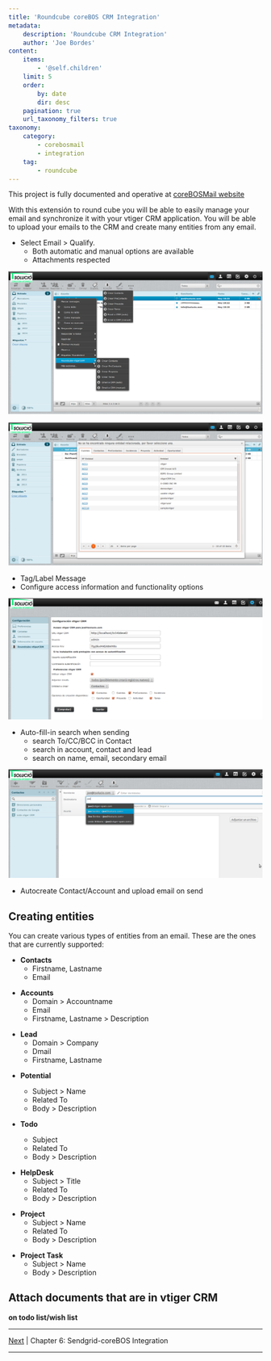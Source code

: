 ```yaml
---
title: 'Roundcube coreBOS CRM Integration'
metadata:
    description: 'Roundcube CRM Integration'
    author: 'Joe Bordes'
content:
    items:
        - '@self.children'
    limit: 5
    order:
        by: date
        dir: desc
    pagination: true
    url_taxonomy_filters: true
taxonomy:
    category:
        - corebosmail
        - integration
    tag:
        - roundcube 
---
```



<div class="notices blue"> This project is fully documented and
operative at <a href="https://corebosmail.tsolucio.com/">coreBOSMail website</a>     
</div> 

With this extensión to round cube you will be able to easily manage your
email and synchronize it with your vtiger CRM application. You will be
able to upload your emails to the CRM and create many entities from any
email.

-   Select Email &gt; Qualify.
    -   Both automatic and manual options are available
    -   Attachments respected

![](rcvt_menus.png?width=90%) 

![](rcvt_captureentity.png?width=90%) 


-   Tag/Label Message
-   Configure access information and functionality options

![](rcvt_config.png?width=90%)

-   Auto-fill-in search when sending
    -   search To/CC/BCC in Contact
    -   search in account, contact and lead
    -   search on name, email, secondary email

![](rcvt_autofillin.png?width=90%)

-   Autocreate Contact/Account and upload email on send

Creating entities
-----------------

You can create various types of entities from an email. These are the
ones that are currently supported:

-   **Contacts**
    -   Firstname, Lastname
    -   Email

<!-- -->

-   **Accounts**
    -   Domain &gt; Accountname
    -   Email
    -   Firstname, Lastname &gt; Description

<!-- -->

-   **Lead**
    -   Domain &gt; Company
    -   Dmail
    -   Firstname, Lastname

<!-- -->

-   **Potential**
      * Subject > Name
      * Related To
      * Body > Description

-   **Todo**
    -   Subject
    -   Related To
    -   Body &gt; Description

<!-- -->

-   **HelpDesk**
    -   Subject &gt; Title
    -   Related To
    -   Body &gt; Description

<!-- -->

-   **Project**
    -   Subject &gt; Name
    -   Related To
    -   Body &gt; Description

<!-- -->

-   **Project Task**
    -   Subject &gt; Name
    -   Body &gt; Description

Attach documents that are in vtiger CRM
---------------------------------------

**on todo list/wish list**

------------------------------------------------------------------------

[Next](http://localhost/coreBOSDocumentation/extensions-integrations/integration/sendgrid) | Chapter 6: Sendgrid-coreBOS Integration

------------------------------------------------------------------------